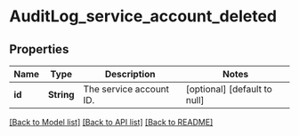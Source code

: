 # AuditLog_service_account_deleted
## Properties

| Name | Type | Description | Notes |
|------------ | ------------- | ------------- | -------------|
| **id** | **String** | The service account ID. | [optional] [default to null] |

[[Back to Model list]](../README.md#documentation-for-models) [[Back to API list]](../README.md#documentation-for-api-endpoints) [[Back to README]](../README.md)

